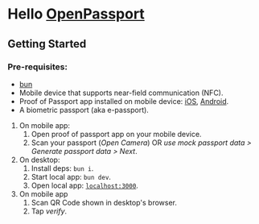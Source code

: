 # Hello [OpenPassport](https://www.openpassport.app/)

## Getting Started

### Pre-requisites:

- [bun](https://bun.sh/docs/installation)
- Mobile device that supports near-field communication (NFC).
- Proof of Passport app installed on mobile device: [iOS](https://apps.apple.com/us/app/proof-of-passport/id6478563710), [Android](https://play.google.com/store/apps/details?id=com.proofofpassportapp).
- A biometric passport (aka e-passport).

1. On mobile app:
   1. Open proof of passport app on your mobile device.
   2. Scan your passport (_Open Camera_) OR _use mock passport data > Generate passport data > Next_.
1. On desktop:
   1. Install deps: `bun i`.
   2. Start local app: `bun dev`.
   3. Open local app: [`localhost:3000`](http://localhost:3000).
1. On mobile app
   1. Scan QR Code shown in desktop's browser.
   2. Tap _verify_.

